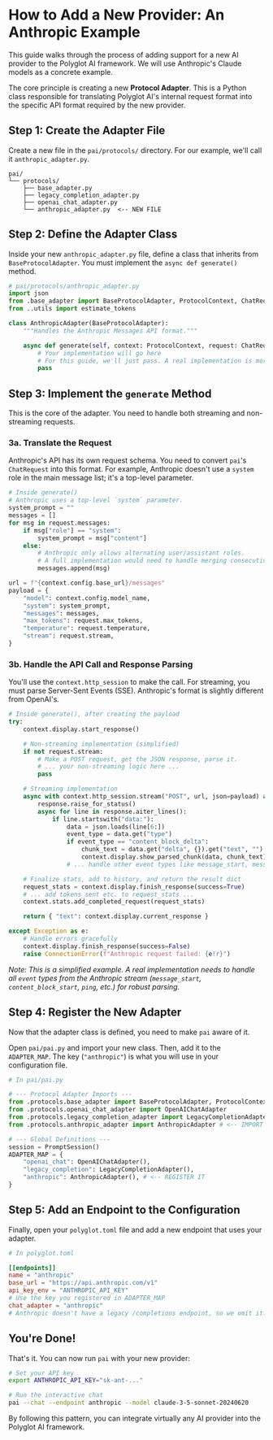 # How to Add a New Provider: An Anthropic Example

This guide walks through the process of adding support for a new AI provider to the Polyglot AI framework. We will use Anthropic's Claude models as a concrete example.

The core principle is creating a new **Protocol Adapter**. This is a Python class responsible for translating Polyglot AI's internal request format into the specific API format required by the new provider.

## Step 1: Create the Adapter File

Create a new file in the `pai/protocols/` directory. For our example, we'll call it `anthropic_adapter.py`.

```
pai/
└── protocols/
    ├── base_adapter.py
    ├── legacy_completion_adapter.py
    ├── openai_chat_adapter.py
    └── anthropic_adapter.py  <-- NEW FILE
```

## Step 2: Define the Adapter Class

Inside your new `anthropic_adapter.py` file, define a class that inherits from `BaseProtocolAdapter`. You must implement the `async def generate()` method.

```python
# pai/protocols/anthropic_adapter.py
import json
from .base_adapter import BaseProtocolAdapter, ProtocolContext, ChatRequest
from ..utils import estimate_tokens

class AnthropicAdapter(BaseProtocolAdapter):
    """Handles the Anthropic Messages API format."""

    async def generate(self, context: ProtocolContext, request: ChatRequest, verbose: bool):
        # Your implementation will go here
        # For this guide, we'll just pass. A real implementation is more complex.
        pass
```

## Step 3: Implement the `generate` Method

This is the core of the adapter. You need to handle both streaming and non-streaming requests.

### 3a. Translate the Request

Anthropic's API has its own request schema. You need to convert `pai`'s `ChatRequest` into this format. For example, Anthropic doesn't use a `system` role in the main message list; it's a top-level parameter.

```python
# Inside generate()
# Anthropic uses a top-level `system` parameter.
system_prompt = ""
messages = []
for msg in request.messages:
    if msg["role"] == "system":
        system_prompt = msg["content"]
    else:
        # Anthropic only allows alternating user/assistant roles.
        # A full implementation would need to handle merging consecutive messages.
        messages.append(msg)

url = f"{context.config.base_url}/messages"
payload = {
    "model": context.config.model_name,
    "system": system_prompt,
    "messages": messages,
    "max_tokens": request.max_tokens,
    "temperature": request.temperature,
    "stream": request.stream,
}
```

### 3b. Handle the API Call and Response Parsing

You'll use the `context.http_session` to make the call. For streaming, you must parse Server-Sent Events (SSE). Anthropic's format is slightly different from OpenAI's.

```python
# Inside generate(), after creating the payload
try:
    context.display.start_response()

    # Non-streaming implementation (simplified)
    if not request.stream:
        # Make a POST request, get the JSON response, parse it.
        # ... your non-streaming logic here ...
        pass

    # Streaming implementation
    async with context.http_session.stream("POST", url, json=payload) as response:
        response.raise_for_status()
        async for line in response.aiter_lines():
            if line.startswith("data:"):
                data = json.loads(line[6:])
                event_type = data.get("type")
                if event_type == "content_block_delta":
                    chunk_text = data.get("delta", {}).get("text", "")
                    context.display.show_parsed_chunk(data, chunk_text)
                # ... handle other event types like message_start, message_stop ...

    # Finalize stats, add to history, and return the result dict
    request_stats = context.display.finish_response(success=True)
    # ... add tokens_sent etc. to request_stats ...
    context.stats.add_completed_request(request_stats)

    return { "text": context.display.current_response }

except Exception as e:
    # Handle errors gracefully
    context.display.finish_response(success=False)
    raise ConnectionError(f"Anthropic request failed: {e!r}")
```
*Note: This is a simplified example. A real implementation needs to handle all `event` types from the Anthropic stream (`message_start`, `content_block_start`, `ping`, etc.) for robust parsing.*

## Step 4: Register the New Adapter

Now that the adapter class is defined, you need to make `pai` aware of it.

Open `pai/pai.py` and import your new class. Then, add it to the `ADAPTER_MAP`. The key (`"anthropic"`) is what you will use in your configuration file.

```python
# In pai/pai.py

# --- Protocol Adapter Imports ---
from .protocols.base_adapter import BaseProtocolAdapter, ProtocolContext
from .protocols.openai_chat_adapter import OpenAIChatAdapter
from .protocols.legacy_completion_adapter import LegacyCompletionAdapter
from .protocols.anthropic_adapter import AnthropicAdapter # <-- IMPORT IT

# --- Global Definitions ---
session = PromptSession()
ADAPTER_MAP = {
    "openai_chat": OpenAIChatAdapter(),
    "legacy_completion": LegacyCompletionAdapter(),
    "anthropic": AnthropicAdapter(), # <-- REGISTER IT
}
```

## Step 5: Add an Endpoint to the Configuration

Finally, open your `polyglot.toml` file and add a new endpoint that uses your adapter.

```toml
# In polyglot.toml

[[endpoints]]
name = "anthropic"
base_url = "https://api.anthropic.com/v1"
api_key_env = "ANTHROPIC_API_KEY"
# Use the key you registered in ADAPTER_MAP
chat_adapter = "anthropic"
# Anthropic doesn't have a legacy /completions endpoint, so we omit it.
```

## You're Done!

That's it. You can now run `pai` with your new provider:

```bash
# Set your API key
export ANTHROPIC_API_KEY="sk-ant-..."

# Run the interactive chat
pai --chat --endpoint anthropic --model claude-3-5-sonnet-20240620
```

By following this pattern, you can integrate virtually any AI provider into the Polyglot AI framework.
